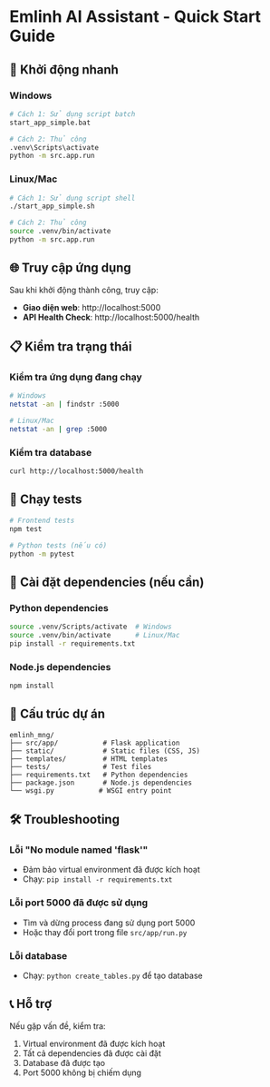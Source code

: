 # Emlinh AI Assistant - Quick Start Guide

## 🚀 Khởi động nhanh

### Windows
```bash
# Cách 1: Sử dụng script batch
start_app_simple.bat

# Cách 2: Thủ công
.venv\Scripts\activate
python -m src.app.run
```

### Linux/Mac
```bash
# Cách 1: Sử dụng script shell
./start_app_simple.sh

# Cách 2: Thủ công
source .venv/bin/activate
python -m src.app.run
```

## 🌐 Truy cập ứng dụng

Sau khi khởi động thành công, truy cập:
- **Giao diện web**: http://localhost:5000
- **API Health Check**: http://localhost:5000/health

## 📋 Kiểm tra trạng thái

### Kiểm tra ứng dụng đang chạy
```bash
# Windows
netstat -an | findstr :5000

# Linux/Mac
netstat -an | grep :5000
```

### Kiểm tra database
```bash
curl http://localhost:5000/health
```

## 🧪 Chạy tests

```bash
# Frontend tests
npm test

# Python tests (nếu có)
python -m pytest
```

## 🔧 Cài đặt dependencies (nếu cần)

### Python dependencies
```bash
source .venv/Scripts/activate  # Windows
source .venv/bin/activate      # Linux/Mac
pip install -r requirements.txt
```

### Node.js dependencies
```bash
npm install
```

## 📁 Cấu trúc dự án

```
emlinh_mng/
├── src/app/           # Flask application
├── static/            # Static files (CSS, JS)
├── templates/         # HTML templates
├── tests/             # Test files
├── requirements.txt   # Python dependencies
├── package.json       # Node.js dependencies
└── wsgi.py           # WSGI entry point
```

## 🛠️ Troubleshooting

### Lỗi "No module named 'flask'"
- Đảm bảo virtual environment đã được kích hoạt
- Chạy: `pip install -r requirements.txt`

### Lỗi port 5000 đã được sử dụng
- Tìm và dừng process đang sử dụng port 5000
- Hoặc thay đổi port trong file `src/app/run.py`

### Lỗi database
- Chạy: `python create_tables.py` để tạo database

## 📞 Hỗ trợ

Nếu gặp vấn đề, kiểm tra:
1. Virtual environment đã được kích hoạt
2. Tất cả dependencies đã được cài đặt
3. Database đã được tạo
4. Port 5000 không bị chiếm dụng 